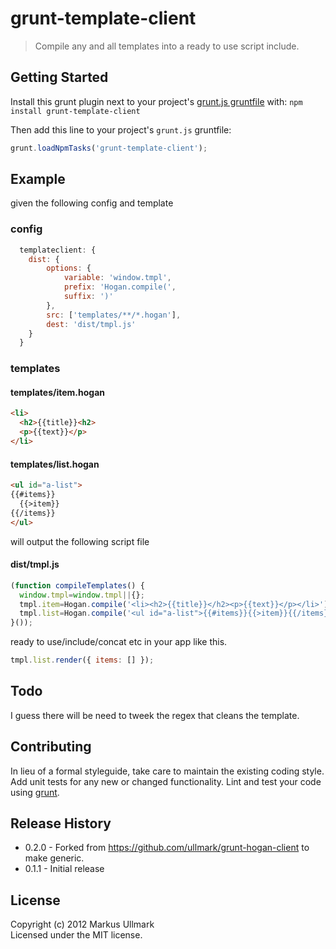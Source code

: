 # grunt-template-client

> Compile any and all templates into a ready to use script include.

## Getting Started
Install this grunt plugin next to your project's [grunt.js gruntfile][getting_started] with: `npm install grunt-template-client`

Then add this line to your project's `grunt.js` gruntfile:

```javascript
grunt.loadNpmTasks('grunt-template-client');
```

[grunt]: http://gruntjs.com/
[getting_started]: https://github.com/gruntjs/grunt/blob/master/docs/getting_started.md

## Example
given the following config and template
### config
```javascript
  templateclient: {
    dist: {
		options: {
			variable: 'window.tmpl',
			prefix: 'Hogan.compile(',
			suffix: ')'
		},
		src: ['templates/**/*.hogan'],
		dest: 'dist/tmpl.js' 
    }
  }
```
### templates
#### templates/item.hogan
```html
<li>
  <h2>{{title}}<h2>
  <p>{{text}}</p>
</li>
```
#### templates/list.hogan
```html
<ul id="a-list">
{{#items}}
  {{>item}}
{{/items}}
</ul>
```

will output the following script file
#### dist/tmpl.js
```javascript
(function compileTemplates() {
  window.tmpl=window.tmpl||{};
  tmpl.item=Hogan.compile('<li><h2>{{title}}</h2><p>{{text}}</p></li>');
  tmpl.list=Hogan.compile('<ul id="a-list">{{#items}}{{>item}}{{/items}}</ul>');
}());
```
ready to use/include/concat etc in your app like this.

```javascript
tmpl.list.render({ items: [] });
```

## Todo
I guess there will be need to tweek the regex that cleans the template.

## Contributing
In lieu of a formal styleguide, take care to maintain the existing coding style. Add unit tests for any new or changed functionality. Lint and test your code using [grunt][grunt].

## Release History
* 0.2.0 - Forked from https://github.com/ullmark/grunt-hogan-client to make generic.
* 0.1.1 - Initial release

## License
Copyright (c) 2012 Markus Ullmark  
Licensed under the MIT license.
